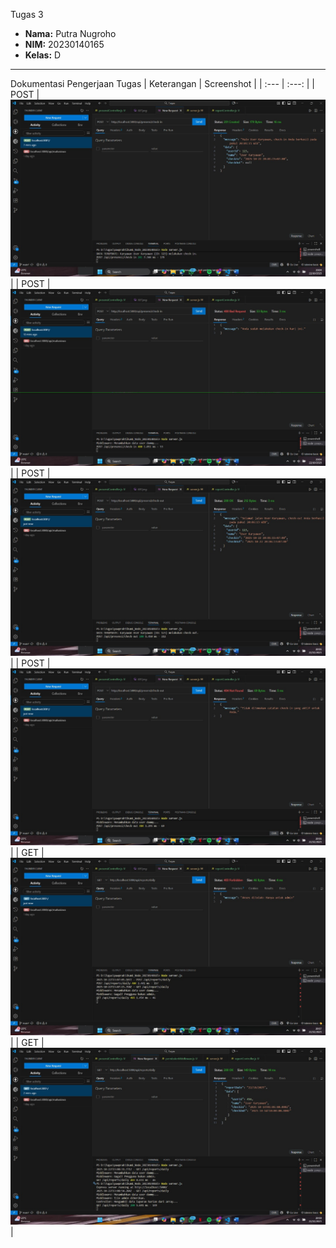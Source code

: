 Tugas 3
- **Nama:** Putra Nugroho
- **NIM:** 20230140165
- **Kelas:** D

---

Dokumentasi Pengerjaan Tugas
| Keterangan | Screenshot |
| :---         |     :---:      |
| POST  |   ![Hasil POST](./screenshoot/checkin.jpg) |
| POST  |   ![Hasil POST](./screenshoot/checkinduakali.jpg) |
| POST  |   ![Hasil POST](./screenshoot/checkout.jpg) |
| POST  |   ![Hasil POST](./screenshoot/checkoutduakali.jpg) |
| GET |   ![Hasil GET role karyawan](./screenshoot/reportsdailynoadmin.jpg) |
| GET |   ![Hasil GET role admin](./screenshoot/reportsdailyadmin.jpg) |